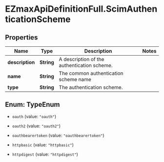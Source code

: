 # EZmaxApiDefinitionFull.ScimAuthenticationScheme

## Properties

Name | Type | Description | Notes
------------ | ------------- | ------------- | -------------
**description** | **String** | A description of the authentication scheme. | 
**name** | **String** | The common authentication scheme name | 
**type** | **String** | The authentication scheme. | 



## Enum: TypeEnum


* `oauth` (value: `"oauth"`)

* `oauth2` (value: `"oauth2"`)

* `oauthbearertoken` (value: `"oauthbearertoken"`)

* `httpbasic` (value: `"httpbasic"`)

* `httpdigest` (value: `"httpdigest"`)




